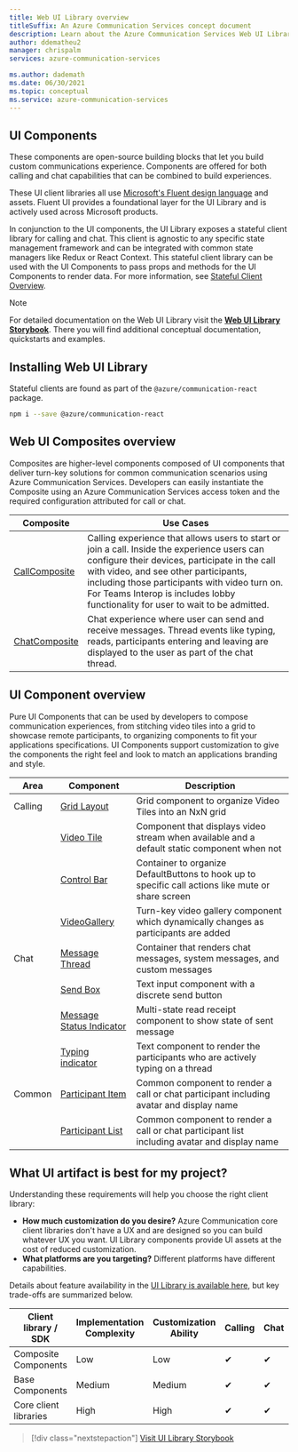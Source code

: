 ```yaml
---
title: Web UI Library overview
titleSuffix: An Azure Communication Services concept document
description: Learn about the Azure Communication Services Web UI Library.
author: ddematheu2
manager: chrispalm
services: azure-communication-services

ms.author: dademath
ms.date: 06/30/2021
ms.topic: conceptual
ms.service: azure-communication-services
---
```


## UI Components

These components are open-source building blocks that let you build custom communications experience. Components are offered for both calling and chat capabilities that can be combined to build experiences.

These UI client libraries all use [Microsoft's Fluent design language](https://developer.microsoft.com/fluentui/) and assets. Fluent UI provides a foundational layer for the UI Library and is actively used across Microsoft products.

In conjunction to the UI components, the UI Library exposes a stateful client library for calling and chat.
This client is agnostic to any specific state management framework and can be integrated with common state managers like Redux or React Context.
This stateful client library can be used with the UI Components to pass props and methods for the UI Components to render data. For more information, see [Stateful Client Overview](https://azure.github.io/communication-ui-library/?path=/story/stateful-client-what-is-stateful--page).

> [!NOTE]
> For detailed documentation on the Web UI Library visit the [**Web UI Library Storybook**](https://azure.github.io/communication-ui-library). There you will find additional conceptual documentation, quickstarts and examples.

## Installing Web UI Library

Stateful clients are found as part of the `@azure/communication-react` package. 

```bash
npm i --save @azure/communication-react
```

## Web UI Composites overview

Composites are higher-level components composed of UI components that deliver turn-key solutions for common communication scenarios using Azure Communication Services.
Developers can easily instantiate the Composite using an Azure Communication Services access token and the required configuration attributed for call or chat.

| Composite    | Use Cases  | 
| ------------ | ---------- |
| [CallComposite](https://azure.github.io/communication-ui-library/?path=/story/composites-call--basic-example) | Calling experience that allows users to start or join a call. Inside the experience users can configure their devices, participate in the call with video, and see other participants, including those participants with video turn on. For Teams Interop is includes lobby functionality for user to wait to be admitted. |
| [ChatComposite](https://azure.github.io/communication-ui-library/?path=/story/composites-chat--basic-example)    | Chat experience where user can send and receive messages. Thread events like typing, reads, participants entering and leaving are displayed to the user as part of the chat thread.                                                                                                                          |

## UI Component overview

Pure UI Components that can be used by developers to compose communication experiences, from stitching video tiles into a grid to showcase remote participants, to organizing components to fit your applications specifications.
UI Components support customization to give the components the right feel and look to match an applications branding and style.

| Area    | Component    | Description       |
| ------- | ------------ | ----------------- |
| Calling | [Grid Layout](https://azure.github.io/communication-ui-library/?path=/story/ui-components-gridlayout--grid-layout)                | Grid component to organize Video Tiles into an NxN grid                                            |
|         | [Video Tile](https://azure.github.io/communication-ui-library/?path=/story/ui-components-videotile--video-tile)                   | Component that displays video stream when available and a default static component when not        |
|         | [Control Bar](https://azure.github.io/communication-ui-library/?path=/story/ui-components-controlbar--control-bar)                | Container to organize DefaultButtons to hook up to specific call actions like mute or share screen |
|         | [VideoGallery](https://azure.github.io/communication-ui-library/?path=/story/ui-components-video-gallery--video-gallery)                                           | Turn-key video gallery component which dynamically changes as participants are added               |
| Chat    | [Message Thread](https://azure.github.io/communication-ui-library/?path=/story/ui-components-messagethread--message-thread)       | Container that renders chat messages, system messages, and custom messages                          |
|         | [Send Box](https://azure.github.io/communication-ui-library/?path=/story/ui-components-sendbox--send-box)                         | Text input component with a discrete send button                                                   |
|         | [Message Status Indicator](https://azure.github.io/communication-ui-library/?path=/story/ui-components-messagestatusindicator--message-status-indicator)        | Multi-state read receipt component to show state of sent message                                   |
|         | [Typing indicator](https://azure.github.io/communication-ui-library/?path=/story/ui-components-typingindicator--typing-indicator) | Text component to render the participants who are actively typing on a thread                      |
| Common  | [Participant Item](https://azure.github.io/communication-ui-library/?path=/story/ui-components-participantitem--participant-item) | Common component to render a call or chat participant including avatar and display name            |
|         | [Participant List](https://azure.github.io/communication-ui-library/?path=/story/ui-components-participantlist--participant-list)                                 | Common component to render a call or chat participant list including avatar and display name       |

## What UI artifact is best for my project?

Understanding these requirements will help you choose the right client library:

- **How much customization do you desire?** Azure Communication core client libraries don't have a UX and are designed so you can build whatever UX you want. UI Library components provide UI assets at the cost of reduced customization.
- **What platforms are you targeting?** Different platforms have different capabilities.

Details about feature availability in the [UI Library is available here](https://azure.github.io/communication-ui-library/?path=/story/use-cases--page), but key trade-offs are summarized below.

| Client library / SDK  | Implementation Complexity | Customization Ability | Calling | Chat | [Teams Interop](../../teams-interop.md) |
| --------------------- | ------------------------- | --------------------- | ------- | ---- | ----------------------------------------------------------------------------------------------------- |
| Composite Components  | Low                       | Low                   | ✔       | ✔    | ✔                                                                                                     |
| Base Components       | Medium                    | Medium                | ✔       | ✔    | ✔                                                                                                     |
| Core client libraries | High                      | High                  | ✔       | ✔    | ✔                                                                                                     |

> [!div class="nextstepaction"]
> [Visit UI Library Storybook](https://azure.github.io/communication-ui-library)

